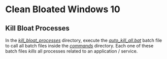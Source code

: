 # Clean Bloated Windows 10

## Kill Bloat Processes
In the [*kill_bloat_processes*](clean_bloat_processes/kill_bloat_processes) directory, execute the [*auto_kill_all.bat*](clean_bloat_processes/kill_bloat_processes/auto_kill_all.bat) batch file to call all batch files inside the [*commands*](clean_bloat_processes/kill_bloat_processes/commands) directory. Each one of these batch files *kills* all processes related to an application / service.
